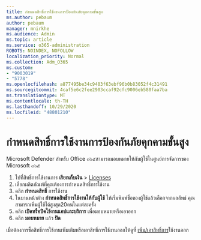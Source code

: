 ```yaml
---
title: กำหนดสิทธิ์การใช้งานการป้องกันภัยคุกคามขั้นสูง
ms.author: pebaum
author: pebaum
manager: mnirkhe
ms.audience: Admin
ms.topic: article
ms.service: o365-administration
ROBOTS: NOINDEX, NOFOLLOW
localization_priority: Normal
ms.collection: Adm_O365
ms.custom:
- "9003019"
- "5778"
ms.openlocfilehash: a877495be34c9403f63ebf96b0b83052f4c31491
ms.sourcegitcommit: 4caf5e6c2fee2903ccaf92cfc9006eb580faa7ba
ms.translationtype: MT
ms.contentlocale: th-TH
ms.lasthandoff: 10/29/2020
ms.locfileid: "48801210"
---
```

# <a name="assign-advanced-threat-protection-licenses"></a>กำหนดสิทธิ์การใช้งานการป้องกันภัยคุกคามขั้นสูง

Microsoft Defender สำหรับ Office ๓๖๕สามารถมอบหมายให้กับผู้ใช้ในศูนย์การจัดการของ Microsoft ๓๖๕

1. ไปที่สิทธิ์การใช้งานการ **เรียกเก็บเงิน**  >  [Licenses](https://go.microsoft.com/fwlink/p/?linkid=842264)
2. เลือกผลิตภัณฑ์ที่คุณต้องการกำหนดสิทธิ์การใช้งาน
3. คลิก **กำหนดสิทธิ์** การใช้งาน
4. ในบานหน้าต่าง **กำหนดสิทธิ์การใช้งานให้กับผู้ใช้**  ให้เริ่มพิมพ์ชื่อของผู้ใช้แล้วเลือกจากผลลัพธ์ คุณสามารถเพิ่มผู้ใช้ได้สูงสุด20คนในแต่ละครั้ง
5. คลิก **เปิดหรือปิดใช้งานแอปและบริการ**  เพื่อมอบหมายหรือเอาออก
6. คลิก **มอบหมาย** แล้ว **ปิด**

เมื่อต้องการซื้อสิทธิ์การใช้งานเพิ่มเติมหรือเอาสิทธิ์การใช้งานออกให้ดูที่ [เพิ่ม/เอาสิทธิ์การ](https://docs.microsoft.com/microsoft-365/commerce/licenses/buy-licenses?view=o365-worldwide#add-or-remove-licenses-for-your-business-subscription)ใช้งานออก
